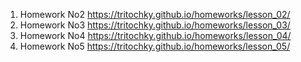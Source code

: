 1. Homework No2 https://tritochky.github.io/homeworks/lesson_02/
2. Homework No3 https://tritochky.github.io/homeworks/lesson_03/
3. Homework No4 https://tritochky.github.io/homeworks/lesson_04/
4. Homework No5 https://tritochky.github.io/homeworks/lesson_05/
